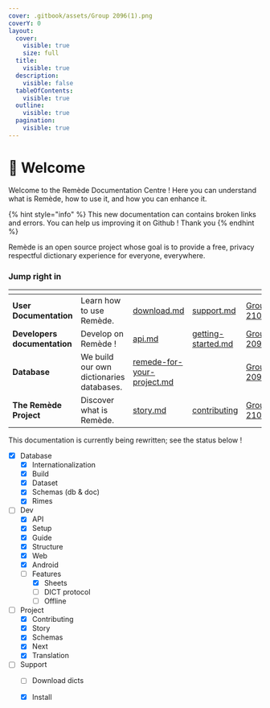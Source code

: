 ```yaml
---
cover: .gitbook/assets/Group 2096(1).png
coverY: 0
layout:
  cover:
    visible: true
    size: full
  title:
    visible: true
  description:
    visible: false
  tableOfContents:
    visible: true
  outline:
    visible: true
  pagination:
    visible: true
---
```


# 👋 Welcome

Welcome to the Remède Documentation Centre ! Here you can understand what is Remède, how to use it, and how you can enhance it.

{% hint style="info" %}
This new documentation can contains broken links and errors. You can help us improving it on Github ! Thank you
{% endhint %}

Remède is an open source project whose goal is to provide a free, privacy respectful dictionary experience for everyone, everywhere.

### Jump right in

<table data-view="cards"><thead><tr><th></th><th></th><th data-type="content-ref"></th><th data-type="content-ref"></th><th data-hidden data-card-cover data-type="files"></th><th data-hidden></th><th data-hidden data-card-target data-type="content-ref"></th></tr></thead><tbody><tr><td><strong>User Documentation</strong></td><td>Learn how to use Remède.</td><td><a href="users/download.md">download.md</a></td><td><a href="users/support.md">support.md</a></td><td><a href=".gitbook/assets/Group 2101.png">Group 2101.png</a></td><td></td><td><a href="broken-reference">Broken link</a></td></tr><tr><td><strong>Developers documentation</strong></td><td>Develop on Remède !</td><td><a href="developers/api.md">api.md</a></td><td><a href="developers/getting-started.md">getting-started.md</a></td><td><a href=".gitbook/assets/Group 2099.png">Group 2099.png</a></td><td></td><td><a href="broken-reference">Broken link</a></td></tr><tr><td><strong>Database</strong></td><td>We build our own dictionaries databases.</td><td><a href="database/remede-for-your-project.md">remede-for-your-project.md</a></td><td></td><td><a href=".gitbook/assets/Group 2098.png">Group 2098.png</a></td><td></td><td><a href="broken-reference">Broken link</a></td></tr><tr><td><strong>The Remède Project</strong></td><td>Discover what is Remède.</td><td><a href="project/story.md">story.md</a></td><td><a href="project/contributing/">contributing</a></td><td><a href=".gitbook/assets/Group 2100(1).png">Group 2100(1).png</a></td><td></td><td><a href="broken-reference">Broken link</a></td></tr></tbody></table>



This documentation is currently being rewritten; see the status below !

* [x] Database
  * [x] Internationalization
  * [x] Build
  * [x] Dataset
  * [x] Schemas (db & doc)
  * [x] Rimes
* [ ] Dev
  * [x] API
  * [x] Setup
  * [x] Guide
  * [x] Structure
  * [x] Web
  * [x] Android
  * [ ] Features
    * [x] Sheets
    * [ ] DICT protocol
    * [ ] Offline
* [ ] Project
  * [x] Contributing
  * [x] Story
  * [x] Schemas
  * [x] Next
  * [x] Translation
* [ ] Support
  * [ ] Download dicts
  * [x] Install



